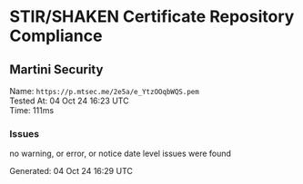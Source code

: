 # STIR/SHAKEN Certificate Repository Compliance

## Martini Security

Name: `https://p.mtsec.me/2e5a/e_YtzOOqbWQS.pem`\
Tested At: 04 Oct 24 16:23 UTC\
Time: 111ms

### Issues

no warning, or error, or notice date level issues were found

Generated: 04 Oct 24 16:29 UTC